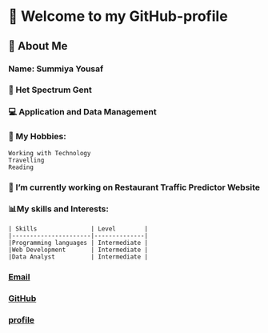 # 👋 Welcome to my GitHub-profile
## 📌 About Me
### Name: Summiya Yousaf
### 🏫 Het Spectrum Gent
### 💻 Application and Data Management
### 🎯 My Hobbies:
    Working with Technology
    Travelling
    Reading
### 🔭 I’m currently working on Restaurant Traffic Predictor Website
### 📊My skills and Interests:
    | Skills               | Level        |
    |----------------------|--------------|
    |Programming languages | Intermediate |
    |Web Development       | Intermediate |
    |Data Analyst          | Intermediate |

 ### [Email](summiyayousaf06@gmail.com)
 ### [GitHub](https://github.com/imsky2006/imsky2006.git)
 ### [profile](https://photos.app.goo.gl/WwACvmToeQA14EkN6)

